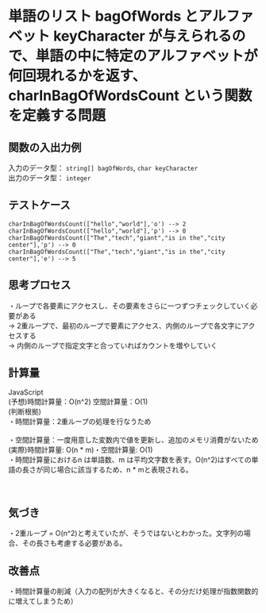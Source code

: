 # 単語のリスト bagOfWords とアルファベット keyCharacter が与えられるので、単語の中に特定のアルファベットが何回現れるかを返す、charInBagOfWordsCount という関数を定義する問題

## 関数の入出力例
入力のデータ型： `string[] bagOfWords`, `char keyCharacter`<br>
出力のデータ型： `integer`<br>

## テストケース
`charInBagOfWordsCount(["hello","world"],'o') --> 2`<br>
`charInBagOfWordsCount(["hello","world"],'p') --> 0`<br>
`charInBagOfWordsCount(["The","tech","giant","is in the","city center"],'p') --> 0`<br>
`charInBagOfWordsCount(["The","tech","giant","is in the","city center"],'e') --> 5`<br>

## 思考プロセス
・ループで各要素にアクセスし、その要素をさらに一つずつチェックしていく必要がある<br>
→ 2重ループで、最初のループで要素にアクセス、内側のループで各文字にアクセスする<br>
→ 内側のループで指定文字と合っていればカウントを増やしていく<br>


## 計算量
JavaScript<br>
(予想)時間計算量：O(n^2) 空間計算量：O(1)<br>
(判断根拠)<br>
・時間計算量：2重ループの処理を行なうため<br><br>
・空間計算量：一度用意した変数内で値を更新し、追加のメモリ消費がないため<br>
(実際)時間計算量: O(n * m)・空間計算量: O(1)<br>
・時間計算量におけるn は単語数、m は平均文字数を表す。O(n^2)はすべての単語の長さが同じ場合に該当するため、n * mと表現される。<br>

<br>

<!-- PHP<br>
時間計算量：O(n)　空間計算量：O(1)<br>
・時間計算量／空間計算量の判断根拠はJavaScriptと同じ<br> -->

## 気づき
・2重ループ = O(n^2)と考えていたが、そうではないとわかった。文字列の場合、その長さも考慮する必要がある。<br>

## 改善点
・時間計算量の削減（入力の配列が大きくなると、その分だけ処理が指数関数的に増えてしまうため）<br>